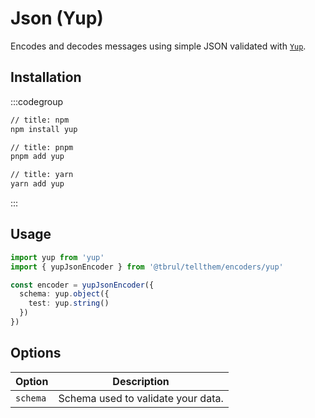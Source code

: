 # Json (Yup)

Encodes and decodes messages using simple JSON validated with [`Yup`](https://github.com/jquense/yup).

## Installation

:::codegroup
```sh
// title: npm
npm install yup
```

```sh
// title: pnpm
pnpm add yup
```

```sh
// title: yarn
yarn add yup
```
:::

## Usage

```ts
import yup from 'yup'
import { yupJsonEncoder } from '@tbrul/tellthem/encoders/yup'

const encoder = yupJsonEncoder({
  schema: yup.object({
    test: yup.string()
  })
})
```

## Options


| Option   | Description                        |
|----------|------------------------------------|
| `schema` | Schema used to validate your data. |
